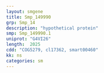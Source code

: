 ```yaml
---
layout: smgene
title: Smp_149990
grp: Smp_14
description: "hypothetical protein"
smp: Smp_149990.1
uniprot: "G4VI26"
length:  2025
cdd: "COG5279, cl17362, smart00460"
kk: ns
categories: sm
---
```

